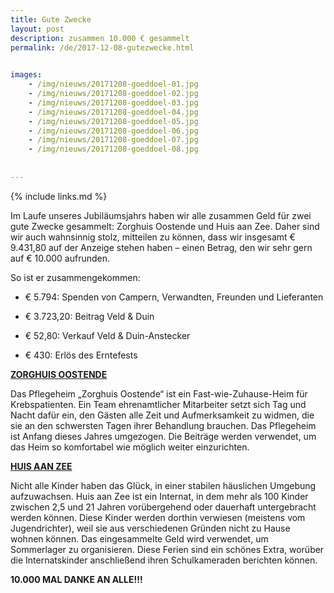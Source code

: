 ```yaml
---
title: Gute Zwecke
layout: post
description: zusammen 10.000 € gesammelt
permalink: /de/2017-12-08-gutezwecke.html

    
images: 
    - /img/nieuws/20171208-goeddoel-01.jpg
    - /img/nieuws/20171208-goeddoel-02.jpg
    - /img/nieuws/20171208-goeddoel-03.jpg
    - /img/nieuws/20171208-goeddoel-04.jpg
    - /img/nieuws/20171208-goeddoel-05.jpg
    - /img/nieuws/20171208-goeddoel-06.jpg
    - /img/nieuws/20171208-goeddoel-07.jpg
    - /img/nieuws/20171208-goeddoel-08.jpg
    
    
---
```


{% include links.md %}

Im Laufe unseres Jubiläumsjahrs haben wir alle zusammen Geld für zwei gute Zwecke gesammelt: Zorghuis Oostende und Huis aan Zee. Daher sind wir auch wahnsinnig stolz, mitteilen zu können, dass wir insgesamt € 9.431,80 auf der Anzeige stehen haben – einen Betrag, den wir sehr gern auf € 10.000 aufrunden.

So ist er zusammengekommen:

- € 5.794: Spenden von Campern, Verwandten, Freunden und Lieferanten

- € 3.723,20: Beitrag Veld & Duin

- € 52,80: Verkauf Veld & Duin-Anstecker

- € 430: Erlös des Erntefests


**[ZORGHUIS OOSTENDE](http://www.zorghuisoostende.be/)**

Das Pflegeheim „Zorghuis Oostende“ ist ein Fast-wie-Zuhause-Heim für Krebspatienten. Ein Team ehrenamtlicher Mitarbeiter setzt sich Tag und Nacht dafür ein, den Gästen alle Zeit und Aufmerksamkeit zu widmen, die sie an den schwersten Tagen ihrer Behandlung brauchen.
Das Pflegeheim ist Anfang dieses Jahres umgezogen. Die Beiträge werden verwendet, um das Heim so komfortabel wie möglich weiter einzurichten.

**[HUIS AAN ZEE](http://www.devloedlijn.be/huisaanzee)**

Nicht alle Kinder haben das Glück, in einer stabilen häuslichen Umgebung aufzuwachsen.
Huis aan Zee ist ein Internat, in dem mehr als 100 Kinder zwischen 2,5 und 21 Jahren vorübergehend oder dauerhaft untergebracht werden können. Diese Kinder werden dorthin verwiesen (meistens vom Jugendrichter), weil sie aus verschiedenen Gründen nicht zu Hause wohnen können.
Das eingesammelte Geld wird verwendet, um Sommerlager zu organisieren. Diese Ferien sind ein schönes Extra, worüber die Internatskinder anschließend ihren Schulkameraden berichten können.

**10.000 MAL DANKE AN ALLE!!!**


